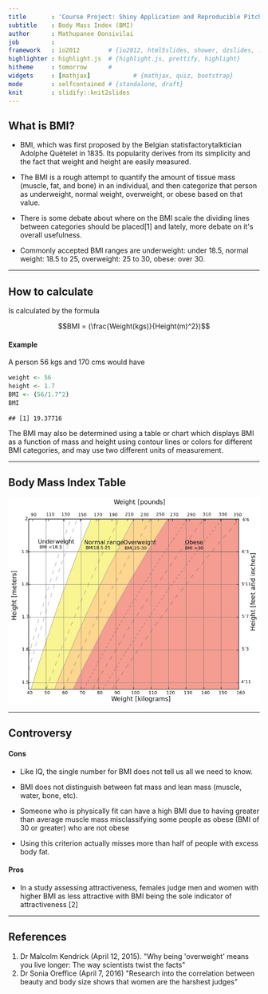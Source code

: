 ```yaml
---
title       : 'Course Project: Shiny Application and Reproducible Pitch'
subtitle    : Body Mass Index (BMI)
author      : Mathupanee Oonsivilai
job         : 
framework   : io2012        # {io2012, html5slides, shower, dzslides, ...}
highlighter : highlight.js  # {highlight.js, prettify, highlight}
hitheme     : tomorrow      # 
widgets     : [mathjax]            # {mathjax, quiz, bootstrap}
mode        : selfcontained # {standalone, draft}
knit        : slidify::knit2slides
---
```


## What is BMI?

* BMI, which was first proposed by the Belgian statisfactorytalktician Adolphe Quételet in 1835.  Its popularity derives from its simplicity and the fact that weight and height are easily measured.

* The BMI is a rough attempt to quantify the amount of tissue mass (muscle, fat, and bone) in an individual, and then categorize that person as underweight, normal weight, overweight, or obese based on that value.

* There is some debate about where on the BMI scale the dividing lines between categories should be placed[1] and lately, more debate on it's overall usefulness.

* Commonly accepted BMI ranges are underweight: under 18.5, normal weight: 18.5 to 25, overweight: 25 to 30, obese: over 30.

---

## How to calculate

Is calculated by the formula


$$BMI = (\frac{Weight(kgs)}{Height(m)^2})$$


#### Example

A person 56 kgs and 170 cms would have


```r
weight <- 56
height <- 1.7
BMI <- (56/1.7^2)
BMI
```

```
## [1] 19.37716
```

The BMI may also be determined using a table or chart which displays BMI as a function of mass and height using contour lines or colors for different BMI categories, and may use two different units of measurement.

---

## Body Mass Index Table

![](bmitable.jpg)

---

## Controversy

#### Cons

* Like IQ, the single number for BMI does not tell us all we need to know.

* BMI does not distinguish between fat mass and lean mass (muscle, water, bone, etc).

* Someone who is physically fit can have a high BMI due to having greater than average muscle mass misclassifying some people as obese (BMI of 30 or greater) who are not obese

* Using this criterion actually misses more than half of people with excess body fat.

#### Pros

* In a study assessing attractiveness, females judge men and women with higher BMI as less attractive with BMI being the sole indicator of attractiveness [2]

---

## References

1. Dr Malcolm Kendrick (April 12, 2015). "Why being 'overweight' means you live longer: The way scientists twist the facts"
2.  Dr Sonia Oreffice (April 7, 2016) "Research into the correlation between beauty and body size shows that women are the harshest judges"




